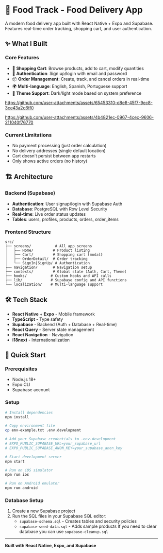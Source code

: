 # 🍕 Food Track - Food Delivery App

A modern food delivery app built with React Native + Expo and Supabase. Features real-time order tracking, shopping cart, and user authentication.

## ✨ What I Built

### Core Features
- 🛒 **Shopping Cart**: Browse products, add to cart, modify quantities
- 🔐 **Authentication**: Sign up/login with email and password
- 📦 **Order Management**: Create, track, and cancel orders in real-time
- 🌍 **Multi-language**: English, Spanish, Portuguese support
- 🎨 **Theme Support**: Dark/light mode based on system preference

https://github.com/user-attachments/assets/65453310-d8e8-45f7-9ec8-3ce43a2c6ff0

https://github.com/user-attachments/assets/4b4821ec-0967-4cec-9606-211040f76770


### Current Limitations
- No payment processing (just order calculation)
- No delivery addresses (single default location)
- Cart doesn't persist between app restarts
- Only shows active orders (no history)

## 🏗️ Architecture

### Backend (Supabase)
- **Authentication**: User signup/login with Supabase Auth
- **Database**: PostgreSQL with Row Level Security
- **Real-time**: Live order status updates
- **Tables**: users, profiles, products, orders, order_items

### Frontend Structure
```
src/
├── screens/           # All app screens
│   ├── Home/         # Product listing
│   ├── Cart/         # Shopping cart (modal)
│   ├── OrderDetail/  # Order tracking
│   └── SignIn|SignUp/ # Authentication
├── navigation/       # Navigation setup
├── contexts/         # Global state (Auth, Cart, Theme)
├── hooks/           # Custom hooks and API calls
├── lib/             # Supabase config and API functions
└── localization/    # Multi-language support
```

## 🛠️ Tech Stack

- **React Native** + **Expo** - Mobile framework
- **TypeScript** - Type safety
- **Supabase** - Backend (Auth + Database + Real-time)
- **React Query** - Server state management
- **React Navigation** - Navigation
- **i18next** - Internationalization

## 🚀 Quick Start

### Prerequisites
- Node.js 18+
- Expo CLI
- Supabase account

### Setup
```bash
# Install dependencies
npm install

# Copy environment file
cp env-example.txt .env.development

# Add your Supabase credentials to .env.development
# EXPO_PUBLIC_SUPABASE_URL=your_supabase_url
# EXPO_PUBLIC_SUPABASE_ANON_KEY=your_supabase_anon_key

# Start development server
npm start

# Run on iOS simulator
npm run ios

# Run on Android emulator  
npm run android
```

### Database Setup
1. Create a new Supabase project
2. Run the SQL files in your Supabase SQL editor:
   - `supabase-schema.sql` - Creates tables and security policies
   - `supabase-seed-data.sql` - Adds sample products
If you need to clear database you can use `supabase-cleanup.sql`
---

**Built with React Native, Expo, and Supabase**

